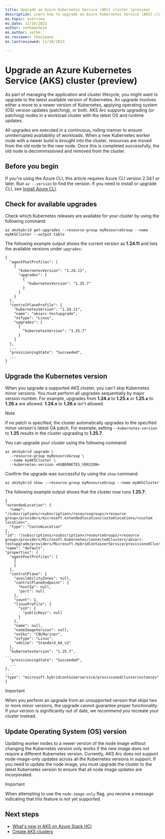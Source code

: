 ```yaml
---
title: Upgrade an Azure Kubernetes Service (AKS) cluster (preview)
description: Learn how to upgrade an Azure Kubernetes Service (AKS) cluster.
ms.topic: overview
ms.date: 11/28/2023
author: sethmanheim
ms.author: sethm 
ms.reviewer: rbaziwane
ms.lastreviewed: 11/28/2023

---
```


# Upgrade an Azure Kubernetes Service (AKS) cluster (preview)

As part of managing the application and cluster lifecycle, you might want to upgrade to the latest available version of Kubernetes. An upgrade involves either a move to a newer version of Kubernetes, applying operating system (OS) version updates (patching), or both. AKS Arc supports upgrading (or patching) nodes in a workload cluster with the latest OS and runtime updates.

All upgrades are executed in a continuous, rolling manner to ensure uninterrupted availability of workloads. When a new Kubernetes worker node with a newer build is brought into the cluster, resources are moved from the old node to the new node. Once this is completed successfully, the old node is decommissioned and removed from the cluster.

## Before you begin

If you're using the Azure CLI, this article requires Azure CLI version 2.34.1 or later. Run `az --version` to find the version. If you need to
install or upgrade CLI, see [Install Azure CLI](/cli/azure/install-azure-cli).

## Check for available upgrades

Check which Kubernetes releases are available for your cluster by using the following command:

```azurecli
az akshybrid get-upgrades --resource-group myResourceGroup --name myAKSCluster --output table
```

The following example output shows the current version as **1.24.11** and lists the available versions under `upgrades`:

```output
{  
  "agentPoolProfiles": [  
    {  
      "kubernetesVersion": "1.24.11",  
      "upgrades": [  
        {  
          "kubernetesVersion": "1.25.7"  
        }  
      ]  
    }  
  ],  
  "controlPlaneProfile": {  
    "kubernetesVersion": "1.24.11",  
    "name": "aksarc-testupgrade",  
    "osType": "Linux",  
    "upgrades": [  
      {  
        "kubernetesVersion": "1.25.7"  
      }  
    ]  
  },  
  ...  
  "provisioningState": "Succeeded",  
  ...  
}
```

## Upgrade the Kubernetes version

When you upgrade a supported AKS cluster, you can't skip Kubernetes minor versions. You must perform all upgrades sequentially by major version number. For example, upgrades from **1.24.x** to **1.25.x** or **1.25.x** to **1.26.x** are allowed. **1.24.x** to **1.26.x** isn't allowed.

> [!NOTE]
> If no patch is specified, the cluster automatically upgrades to the specified minor version's latest GA patch. For example, setting `--kubernetes-version` to **1.25** results in the cluster upgrading to **1.25.7**.

You can upgrade your cluster using the following command:

```azurecli
az akshybrid upgrade \
  --resource-group myResourceGroup \
  --name myAKSCluster \
  --kubernetes-version <KUBERNETES_VERSION>
```

Confirm the upgrade was successful by using the `show` command:

```azurecli
az akshybrid show --resource-group myResourceGroup --name myAKSCluster
```

The following example output shows that the cluster now runs **1.25.7**:

```output
{  
"extendedLocation": {  
  "name":
"/subscriptions/<subscription>/resourcegroups/<resource group>/providers/microsoft.extendedlocation/customlocations/<custom
location>",  
  "type": "CustomLocation"  
},  
"id": "/subscriptions/<subscription>/resourceGroups/<resource group>/providers/Microsoft.Kubernetes/connectedClusters/aksarc-testupgrade/providers/Microsoft.HybridContainerService/provisionedClusterInstances/default",  
"name": "default",  
"properties": {  
  "agentPoolProfiles": [  
    {  
    }  
  ],  
  "controlPlane": {  
    "availabilityZones": null,  
    "controlPlaneEndpoint": {  
      "hostIp": null,  
      "port": null  
    },  
    "count": 1,  
    "linuxProfile": {  
      "ssh": {  
        "publicKeys": null  
      }  
    },  
    "name": null,  
    "nodeImageVersion": null,  
    "osSku": "CBLMariner",  
    "osType": "Linux",  
    "vmSize": "Standard_A4_v2"  
  },  
  "kubernetesVersion": "1.25.7",  
...  
  "provisioningState": "Succeeded",  
  ...  
},  
....  
"type": "microsoft.hybridcontainerservice/provisionedclusterinstances"  
}
```

> [!IMPORTANT]
> When you perform an upgrade from an unsupported version that skips two or more minor versions, the upgrade cannot guarantee proper functionality. If your version is significantly out of date, we recommend you recreate your cluster instead.

## Update Operating System (OS) version

Updating worker nodes to a newer version of the node image without changing the Kubernetes version only works if the new image does not require a different Kubernetes version. Currently, AKS Arc does not support node-image-only updates across all the Kubernetes versions in support. If you need to update the node image, you must upgrade the cluster to the latest Kubernetes version to ensure that all node image updates are incorporated.

> [!IMPORTANT]
> When attempting to use the `node-image-only` flag, you receive a message indicating that this feature is not yet supported.

## Next steps

- [What's new in AKS on Azure Stack HCI](aks-hci-preview-overview.md)
- [Create AKS clusters](aks-create-clusters.md)
